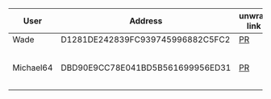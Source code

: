 | User | Address                          | unwrap link | clone link | Status |
| ---- | -------------------------------- |-------| --------- | ------- |
| Wade | D1281DE242839FC939745996882C5FC2 | [PR](https://github.com/OLSF/libra/pull/1146) | [PR](https://github.com/OLSF/libra/pull/1175) | |
| Michael64 | DBD90E9CC78E041BD5B561699956ED31 | [PR](https://github.com/OLSF/libra/pull/1174) | Included in Unwrap-PR | |
